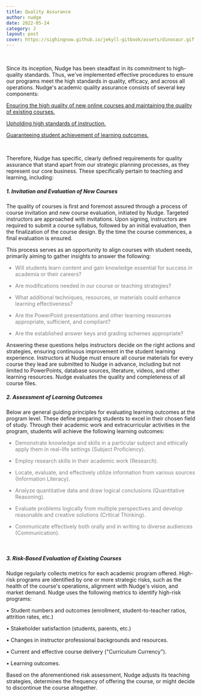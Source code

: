 ```yaml
---
title: Quality Assurance
author: nudge
date: 2022-05-24
category: J
layout: post
cover: https://sighingnow.github.io/jekyll-gitbook/assets/dinosaur.gif
---
```


<br>

Since its inception, Nudge has been steadfast in its commitment to high-quality standards. Thus, we've implemented effective procedures to ensure our programs meet the high standards in quality, efficacy, and across all operations.
Nudge's academic quality assurance consists of several key components:

<u>Ensuring the high quality of new online courses and maintaining the quality of existing courses.</u>

<u>Upholding high standards of instruction.</u>

<u>Guaranteeing student achievement of learning outcomes.</u>

<br>

Therefore, Nudge has specific, clearly defined requirements for quality assurance that stand apart from our strategic planning processes, as they represent our core business. These specifically pertain to teaching and learning, including:
<br>

##### 1.	Invitation and Evaluation of New Courses
The quality of courses is first and foremost assured through a process of course invitation and new course evaluation, initiated by Nudge. Targeted instructors are approached with invitations. Upon signing, instructors are required to submit a course syllabus, followed by an initial evaluation, then the finalization of the course design. By the time the course commences, a final evaluation is ensured.

This process serves as an opportunity to align courses with student needs, primarily aiming to gather insights to answer the following:

<font color="grey">

- Will students learn content and gain knowledge essential for success in academia or their careers?

- Are modifications needed in our course or teaching strategies?

- What additional techniques, resources, or materials could enhance learning effectiveness?

- Are the PowerPoint presentations and other learning resources appropriate, sufficient, and compliant?

- Are the established answer keys and grading schemes appropriate?

</font>


Answering these questions helps instructors decide on the right actions and strategies, ensuring continuous improvement in the student learning experience. Instructors at Nudge must ensure all course materials for every course they lead are submitted to Nudge in advance, including but not limited to PowerPoints, database sources, literature, videos, and other learning resources. Nudge evaluates the quality and completeness of all course files.
<br>

##### 2.	Assessment of Learning Outcomes
Below are general guiding principles for evaluating learning outcomes at the program level. These define preparing students to excel in their chosen field of study. Through their academic work and extracurricular activities in the program, students will achieve the following learning outcomes:

<font color="grey">

- Demonstrate knowledge and skills in a particular subject and ethically apply them in real-life settings (Subject Proficiency).

- Employ research skills in their academic work (Research).

- Locate, evaluate, and effectively utilize information from various sources (Information Literacy).

- Analyze quantitative data and draw logical conclusions (Quantitative Reasoning).

- Evaluate problems logically from multiple perspectives and develop reasonable and creative solutions (Critical Thinking).

- Communicate effectively both orally and in writing to diverse audiences (Communication).

</font>
<br>

##### 3.	Risk-Based Evaluation of Existing Courses
Nudge regularly collects metrics for each academic program offered. High-risk programs are identified by one or more strategic risks, such as the health of the course's operations, alignment with Nudge's vision, and market demand. Nudge uses the following metrics to identify high-risk programs:

•	Student numbers and outcomes (enrollment, student-to-teacher ratios, attrition rates, etc.)

•	Stakeholder satisfaction (students, parents, etc.)

•	Changes in instructor professional backgrounds and resources.

•	Current and effective course delivery ("Curriculum Currency").

•	Learning outcomes.

Based on the aforementioned risk assessment, Nudge adjusts its teaching strategies, determines the frequency of offering the course, or might decide to discontinue the course altogether.
 
<br>
<br>
